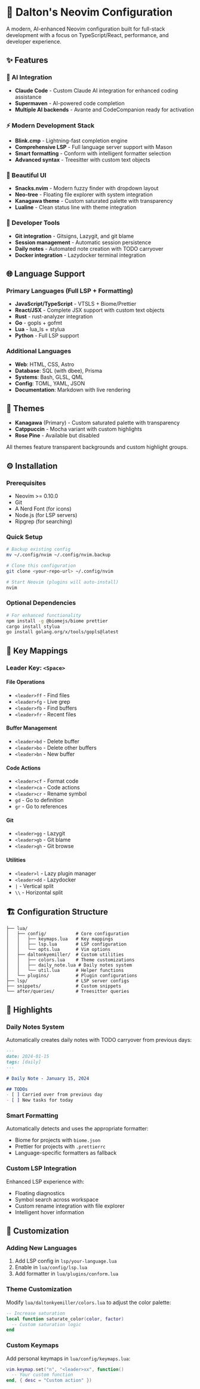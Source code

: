# 🚀 Dalton's Neovim Configuration

A modern, AI-enhanced Neovim configuration built for full-stack development with a focus on TypeScript/React, performance, and developer experience.

## ✨ Features

### 🤖 AI Integration
- **Claude Code** - Custom Claude AI integration for enhanced coding assistance
- **Supermaven** - AI-powered code completion
- **Multiple AI backends** - Avante and CodeCompanion ready for activation

### ⚡ Modern Development Stack
- **Blink.cmp** - Lightning-fast completion engine
- **Comprehensive LSP** - Full language server support with Mason
- **Smart formatting** - Conform with intelligent formatter selection
- **Advanced syntax** - Treesitter with custom text objects

### 🎨 Beautiful UI
- **Snacks.nvim** - Modern fuzzy finder with dropdown layout
- **Neo-tree** - Floating file explorer with system integration
- **Kanagawa theme** - Custom saturated palette with transparency
- **Lualine** - Clean status line with theme integration

### 🔧 Developer Tools
- **Git integration** - Gitsigns, Lazygit, and git blame
- **Session management** - Automatic session persistence
- **Daily notes** - Automated note creation with TODO carryover
- **Docker integration** - Lazydocker terminal integration

## 🌐 Language Support

### Primary Languages (Full LSP + Formatting)
- **JavaScript/TypeScript** - VTSLS + Biome/Prettier
- **React/JSX** - Complete JSX support with custom text objects
- **Rust** - rust-analyzer integration
- **Go** - gopls + gofmt
- **Lua** - lua_ls + stylua
- **Python** - Full LSP support

### Additional Languages
- **Web**: HTML, CSS, Astro
- **Database**: SQL (with dbee), Prisma
- **Systems**: Bash, GLSL, QML
- **Config**: TOML, YAML, JSON
- **Documentation**: Markdown with live rendering

## 🎨 Themes

- **Kanagawa** (Primary) - Custom saturated palette with transparency
- **Catppuccin** - Mocha variant with custom highlights
- **Rose Pine** - Available but disabled

All themes feature transparent backgrounds and custom highlight groups.

## ⚙️ Installation

### Prerequisites
- Neovim >= 0.10.0
- Git
- A Nerd Font (for icons)
- Node.js (for LSP servers)
- Ripgrep (for searching)

### Quick Setup
```bash
# Backup existing config
mv ~/.config/nvim ~/.config/nvim.backup

# Clone this configuration
git clone <your-repo-url> ~/.config/nvim

# Start Neovim (plugins will auto-install)
nvim
```

### Optional Dependencies
```bash
# For enhanced functionality
npm install -g @biomejs/biome prettier
cargo install stylua
go install golang.org/x/tools/gopls@latest
```

## 🔑 Key Mappings

### Leader Key: `<Space>`

#### File Operations
- `<leader>ff` - Find files
- `<leader>fg` - Live grep
- `<leader>fb` - Find buffers
- `<leader>fr` - Recent files

#### Buffer Management
- `<leader>bd` - Delete buffer
- `<leader>bo` - Delete other buffers
- `<leader>bn` - New buffer

#### Code Actions
- `<leader>cf` - Format code
- `<leader>ca` - Code actions
- `<leader>cr` - Rename symbol
- `gd` - Go to definition
- `gr` - Go to references

#### Git
- `<leader>gg` - Lazygit
- `<leader>gb` - Git blame
- `<leader>gh` - Git browse

#### Utilities
- `<leader>l` - Lazy plugin manager
- `<leader>dd` - Lazydocker
- `|` - Vertical split
- `\\` - Horizontal split

## 🏗️ Configuration Structure

```
├── lua/
│   ├── config/           # Core configuration
│   │   ├── keymaps.lua   # Key mappings
│   │   ├── lsp.lua       # LSP configuration
│   │   └── opts.lua      # Vim options
│   ├── daltonkyemiller/  # Custom utilities
│   │   ├── colors.lua    # Theme customizations
│   │   ├── daily_note.lua # Daily notes system
│   │   └── util.lua      # Helper functions
│   └── plugins/          # Plugin configurations
├── lsp/                  # LSP server configs
├── snippets/             # Custom snippets
└── after/queries/        # Treesitter queries
```

## 🎯 Highlights

### Daily Notes System
Automatically creates daily notes with TODO carryover from previous days:
```markdown
---
date: 2024-01-15
tags: [daily]
---

# Daily Note - January 15, 2024

## TODOs
- [ ] Carried over from previous day
- [ ] New tasks for today
```

### Smart Formatting
Automatically detects and uses the appropriate formatter:
- Biome for projects with `biome.json`
- Prettier for projects with `.prettierrc`
- Language-specific formatters as fallback

### Custom LSP Integration
Enhanced LSP experience with:
- Floating diagnostics
- Symbol search across workspace
- Custom rename integration with file explorer
- Intelligent hover information

## 🔧 Customization

### Adding New Languages
1. Add LSP config in `lsp/your-language.lua`
2. Enable in `lua/config/lsp.lua`
3. Add formatter in `lua/plugins/conform.lua`

### Theme Customization
Modify `lua/daltonkyemiller/colors.lua` to adjust the color palette:
```lua
-- Increase saturation
local function saturate_color(color, factor)
  -- Custom saturation logic
end
```

### Custom Keymaps
Add personal keymaps in `lua/config/keymaps.lua`:
```lua
vim.keymap.set("n", "<leader>xx", function()
  -- Your custom function
end, { desc = "Custom action" })
```
